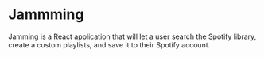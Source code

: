# Jammming


Jamming is a React application that will let a user search the Spotify library, create a custom playlists, and save it to their Spotify account.
